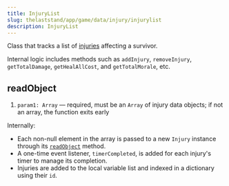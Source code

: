 ```yaml
---
title: InjuryList
slug: thelaststand/app/game/data/injury/injurylist
description: InjuryList
---
```


Class that tracks a list of [injuries](/thelaststand/app/game/data/injury/injury) affecting a survivor.

Internal logic includes methods such as `addInjury`, `removeInjury`, `getTotalDamage`, `getHealAllCost`, and `getTotalMorale`, etc.

## readObject

1. `param1: Array` — required, must be an `Array` of injury data objects; if not an array, the function exits early

Internally:

- Each non-null element in the array is passed to a new `Injury` instance through its [`readObject`](/thelaststand/app/game/data/injury/injury#readobject) method.
- A one-time event listener, `timerCompleted`, is added for each injury's timer to manage its completion.
- Injuries are added to the local variable list and indexed in a dictionary using their `id`.
